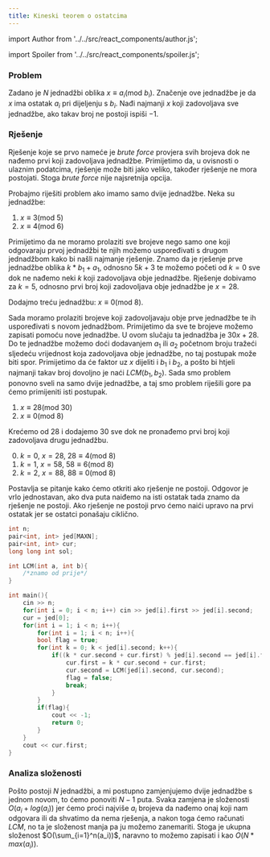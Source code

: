 ```yaml
---
title: Kineski teorem o ostatcima
---
```


import Author from '../../src/react_components/author.js';

import Spoiler from '../../src/react_components/spoiler.js';

<Author authorName='Karlo Franić' githubUsername='kfranic1'/>

### Problem

Zadano je $N$ jednadžbi oblika $x \equiv a_i(\textrm{mod}\ b_i)$. Značenje ove jednadžbe je da $x$ ima ostatak $a_i$ pri dijeljenju s $b_i$. Nađi najmanji $x$ koji zadovoljava sve jednadžbe, ako takav broj ne postoji ispiši $-1$.

### Rješenje

Rješenje koje se prvo nameće je *brute force* provjera svih brojeva dok ne nađemo prvi koji zadovoljava jednadžbe. Primijetimo da, u ovisnosti o ulaznim podatcima, rješenje može biti jako veliko, također rješenje ne mora postojati. Stoga *brute force* nije najsretnija opcija.

Probajmo riješiti problem ako imamo samo dvije jednadžbe. Neka su jednadžbe:
1. $x \equiv 3(\textrm{mod}\ 5)$
2. $x \equiv 4(\textrm{mod}\ 6)$

Primijetimo da ne moramo prolaziti sve brojeve nego samo one koji odgovaraju prvoj jednadžbi te njih možemo uspoređivati s drugom jednadžbom kako bi našli najmanje rješenje. Znamo da je rješenje prve jednadžbe oblika $k * b_1 + a_1$, odnosno $5k + 3$ te možemo početi od $k = 0$ sve dok ne nađemo neki $k$ koji zadovoljava obje jednadžbe. Rješenje dobivamo za $k = 5$, odnosno prvi broj koji zadovoljava obje jednadžbe je $x = 28$. 

Dodajmo treću jednadžbu: $x \equiv 0(\textrm{mod}\ 8)$.

Sada moramo prolaziti brojeve koji zadovoljavaju obje prve jednadžbe te ih uspoređivati s novom jednadžbom. Primijetimo da sve te brojeve možemo zapisati pomoću nove jednadžbe. U ovom slučaju ta jednadžba je $30x + 28$. Do te jednadžbe možemo doći dodavanjem $a_1$ ili $a_2$ početnom broju tražeći sljedeću vrijednost koja zadovoljava obje jednadžbe, no taj postupak može biti spor. Primijetimo da će faktor uz $x$ dijeliti i $b_1$ i $b_2$, a pošto bi htjeli najmanji takav broj dovoljno je naći $LCM(b_1, b_2)$. Sada smo problem ponovno sveli na samo dvije jednadžbe, a taj smo problem riješili gore pa ćemo primijeniti isti postupak.

1. $x \equiv 28(\textrm{mod}\ 30)$
2. $x \equiv 0(\textrm{mod}\ 8)$

Krećemo od $28$ i dodajemo 30 sve dok ne pronađemo prvi broj koji zadovoljava drugu jednadžbu.

0. $k = 0$, $x = 28$, $28 \equiv 4(\textrm{mod}\ 8)$
1. $k = 1$, $x = 58$, $58 \equiv 6(\textrm{mod}\ 8)$
2. $k = 2$, $x = 88$, $88 \equiv 0(\textrm{mod}\ 8)$

Postavlja se pitanje kako ćemo otkriti ako rješenje ne postoji. Odgovor je vrlo jednostavan, ako dva puta naiđemo na isti ostatak tada znamo da rješenje ne postoji. Ako rješenje ne postoji prvo ćemo naići upravo na prvi ostatak jer se ostatci ponašaju ciklično.

```cpp
int n;
pair<int, int> jed[MAXN];
pair<int, int> cur;
long long int sol;

int LCM(int a, int b){
    /*znamo od prije*/
}

int main(){
    cin >> n;
    for(int i = 0; i < n; i++) cin >> jed[i].first >> jed[i].second;
    cur = jed[0];
    for(int i = 1; i < n; i++){
        for(int i = 1; i < n; i++){
    	bool flag = true;
        for(int k = 0; k < jed[i].second; k++){
            if((k * cur.second + cur.first) % jed[i].second == jed[i].first){
                cur.first = k * cur.second + cur.first;
                cur.second = LCM(jed[i].second, cur.second);
                flag = false;
                break;
            }
        }
        if(flag){
        	cout << -1;
        	return 0;
        } 
    }
    cout << cur.first;
}
```

### Analiza složenosti

Pošto postoji $N$ jednadžbi, a mi postupno zamjenjujemo dvije jednadžbe s jednom novom, to ćemo ponoviti $N - 1$ puta. Svaka zamjena je složenosti $O(a_i + log(a_i))$ jer ćemo proći najviše $a_i$ brojeva da nađemo onaj koji nam odgovara ili da shvatimo da nema rješenja, a nakon toga ćemo računati $LCM$, no ta je složenost manja pa ju možemo zanemariti. Stoga je ukupna složenost $O(\sum_{i=1}^n(a_i))$, naravno to možemo zapisati i kao $O(N * max(a_i))$.
